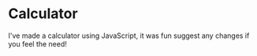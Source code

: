 # Calculator

I've made a calculator using JavaScript, it was fun suggest any changes if you feel the need!

